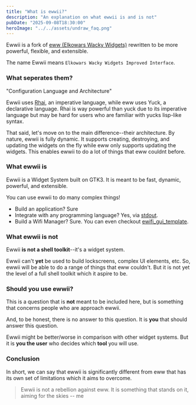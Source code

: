 ```yaml
---
title: "What is ewwii?"
description: "An explanation on what ewwii is and is not"
pubDate: "2025-09-08T18:30:00"
heroImage: "../../assets/undraw_faq.png"
---
```


Ewwii is a fork of [eww (Elkowars Wacky Widgets)](https://github.com/elkowar/eww) rewritten to be more powerful, flexible, and extensible.

The name Ewwii means `Elkowars Wacky Widgets Improved Interface`.

### What seperates them?

"Configuration Language and Architecture"

Ewwii uses [Rhai](https://rhai.rs), an imperative language, while eww uses Yuck, a declarative language. Rhai is way powerful than yuck due to its imperative language but may be hard for users who are familiar with yucks lisp-like syntax.

That said, let's move on to the main difference--their architecture. By nature, ewwii is fully dynamic. It supports creating, destroying, and updating the widgets on the fly while eww only supports updating the widgets. This enables ewwii to do a lot of things that eww couldnt before.

### What ewwii is

Ewwii is a Widget System built on GTK3. It is meant to be fast, dynamic, powerful, and extensible.

You can use ewwii to do many complex things!

- Build an application? Sure
- Integrate with any programming language? Yes, via [stdout](https://en.wikipedia.org/wiki/Standard_streams).
- Build a Wifi Manager? Sure. You can even checkout [ewifi_gui_template](https://github.com/Ewwii-sh/ewifi_gui_template).

### What ewwii is not

Ewwii **is not a shell toolkit**--it's a widget system.

Ewwii can't **yet** be used to build lockscreens, complex UI elements, etc. So, ewwii will be able to do a range of things that eww couldn't. But it is not yet the level of a full shell toolkit which it aspire to be.

### Should you use ewwii?

This is a question that is **not** meant to be included here, but is something that concerns people who are approach ewwii.

And, to be honest, there is no answer to this question. It is **you** that should answer this question.

Ewwii might be better/worse in comparison with other widget systems. But it is **you the user** who decides which **tool** you will use.

### Conclusion

In short, we can say that ewwii is significantly different from eww that has its own set of limitations which it aims to overcome.

> Ewwii is not a rebellion against eww. It is something that stands on it, aiming for the skies
> -- me
